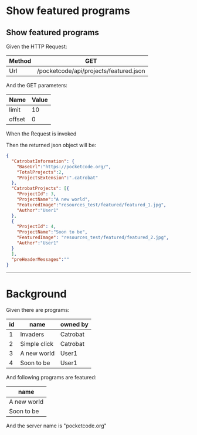 # Show featured programs
> 

## Show featured programs
> 

Given the HTTP Request:

| Method | GET |
| --- | --- |
| Url | /pocketcode/api/projects/featured.json |
   
And the GET parameters:

| Name | Value |
| --- | --- |
| limit | 10 |
| offset | 0 |
   
When the Request is invoked
 
Then the returned json object will be:
```json
{
  "CatrobatInformation": {
    "BaseUrl":"https://pocketcode.org/",
    "TotalProjects":2,
    "ProjectsExtension":".catrobat"
  },
  "CatrobatProjects": [{
    "ProjectId": 3,
    "ProjectName":"A new world",
    "FeaturedImage":"resources_test/featured/featured_1.jpg",
    "Author":"User1"
  },
  {
    "ProjectId": 4,
    "ProjectName":"Soon to be",
    "FeaturedImage": "resources_test/featured/featured_2.jpg",
    "Author":"User1"
  }
  ],
  "preHeaderMessages":""
}
```
 
 


---

  
# Background

Given there are programs:

| id | name | owned by |
| --- | --- | --- |
| 1 | Invaders | Catrobat |
| 2 | Simple click | Catrobat |
| 3 | A new world | User1 |
| 4 | Soon to be | User1 |
   
And following programs are featured:

| name |
| --- |
| A new world |
| Soon to be |
   
And the server name is &quot;pocketcode.org&quot;
 
 